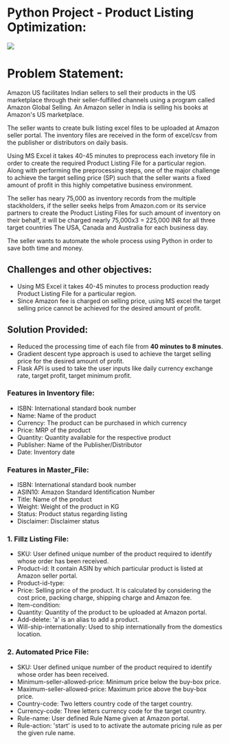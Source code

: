 # Python Project - Product Listing Optimization:

![](https://github.com/RickyMehra06/Amazon_Listing_Files_AWS/blob/main/media/AmazonListingFiles.gif)


# Problem Statement:
Amazon US facilitates Indian sellers to sell their products in the US marketplace through their seller-fulfilled channels using a program called Amazon Global Selling. An Amazon seller in India is selling his books at Amazon's US marketplace.

The seller wants to create bulk listing excel files to be uploaded at Amazon seller portal. 
The inventory files are received in the form of excel/csv from the publisher or distributors on daily basis.

Using MS Excel it takes 40-45 minutes to preprocess each invetory file in order to create the required Product Listing File for a particular region. Along with performing the preprocessing steps, one of the major challenge to achieve the target selling price (SP) such that the seller wants a fixed amount of profit in this highly competative business environment.

The seller has neary 75,000 as inventory records from the multiple stackholders, if the seller seeks helps from Amazon.com or its service partners to create the Product Listing Files for such amount of inventory on their behalf, it will be charged nearly 75,000x3 = 225,000 INR for all three target countries The USA, Canada and Australia for each business day.

The seller wants to automate the whole process using Python in order to save both time and money.

## Challenges and other objectives:

* Using MS Excel it takes 40-45 minutes to process production ready Product Listing File for a particular region.
* Since Amazon fee is charged on selling price, using MS excel the target selling price cannot be achieved for the desired amount of profit.


## Solution Provided:

* Reduced the processing time of each file from **40 minutes to 8 minutes**.
* Gradient descent type approach is used to achieve the target selling price for the desired amount of profit.
* Flask API is used to take the user inputs like daily currency exchange rate, target profit, target minimum profit.



### Features in Inventory file:

* ISBN: International standard book number
* Name: Name of the product
* Currency: The product can be purchased in which currency
* Price: MRP of the product
* Quantity: Quantity available for the respective product
* Publisher: Name of the Publisher/Distributor
* Date: Inventory date

### Features in Master_File:
* ISBN: International standard book number
* ASIN10: Amazon Standard Identification Number
* Title: Name of the product
* Weight: Weight of the product in KG
* Status: Product status regarding listing
* Disclaimer: Disclaimer status


 ### 1. Fillz Listing File:
 * SKU: User defined unique number of the product required to identify whose order has been received.
 * Product-id: It contain ASIN by which particular product is listed at Amazon seller portal.
 * Product-id-type: 
 * Price: Selling price of the product. It is calculated by considering the cost price, packing charge, shipping charge and Amazon fee.
 * Item-condition:
 * Quantity: Quantity of the product to be uploaded at Amazon portal.
 * Add-delete: 'a' is an alias to add a product.
 * Will-ship-internationally: Used to ship internationally from the domestics location.

 ### 2. Automated Price File:
 
 * SKU: User defined unique number of the product required to identify whose order has been received.
 * Minimum-seller-allowed-price: Minimum price below the buy-box price.
 * Maximum-seller-allowed-price: Maximum price above the buy-box price.
 * Country-code: Two letters country code of the target country.
 * Currency-code: Three letters currency code for the target country.
 * Rule-name: User defined Rule Name given at Amazon portal.
 * Rule-action: 'start' is used to to activate the automate pricing rule as per the given rule name.



